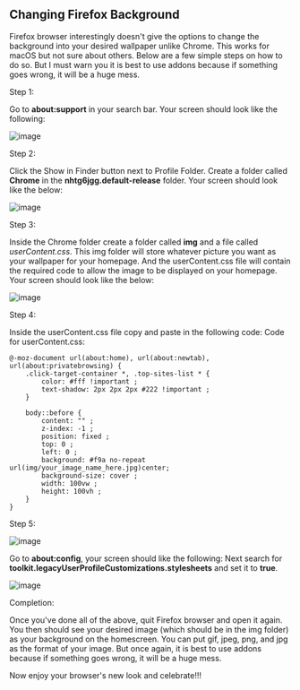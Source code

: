## Changing Firefox Background

Firefox browser interestingly doesn't give the options to change the background into your desired wallpaper unlike Chrome. This works for macOS but not sure about others. Below are a few simple steps on how to do so. But I must warn you it is best to use addons because if something goes wrong, it will be a huge mess.


Step 1: 

Go to **about:support** in your search bar. Your screen should look like the following:

![image](https://user-images.githubusercontent.com/63845509/176843102-8ce5d09a-5050-4545-b664-bac7f5c97554.png)


Step 2:

Click the Show in Finder button next to Profile Folder. Create a folder called **Chrome** in the **nhtg6jgg.default-release** folder. Your screen should look like the below:

![image](https://user-images.githubusercontent.com/63845509/176843195-39c978fb-d516-4320-a790-ebc9005225c9.png)


Step 3: 

Inside the Chrome folder create a folder called **img** and a file called _userContent.css_. This img folder will store whatever picture you want as your wallpaper for your homepage. And the userContent.css file will contain the required code to allow the image to be displayed on your homepage. Your screen should look like the below:

![image](https://user-images.githubusercontent.com/63845509/176843383-be7d0313-f604-4bac-84d7-0582ecf12e91.png)


Step 4:

Inside the userContent.css file copy and paste in the following code:
Code for userContent.css:

```
@-moz-document url(about:home), url(about:newtab), url(about:privatebrowsing) {
    .click-target-container *, .top-sites-list * {
        color: #fff !important ;
        text-shadow: 2px 2px 2px #222 !important ;
    }

    body::before {
        content: "" ;
        z-index: -1 ;
        position: fixed ;
        top: 0 ;
        left: 0 ;
        background: #f9a no-repeat url(img/your_image_name_here.jpg)center;
        background-size: cover ;
        width: 100vw ;
        height: 100vh ;
    }
}
```

Step 5:

![image](https://user-images.githubusercontent.com/63845509/176843543-7b47ea7e-17e8-4710-9930-6250b14684c1.png)

Go to **about:config**, your screen should like the following: Next search for **toolkit.legacyUserProfileCustomizations.stylesheets** and set it to **true**.


![image](https://user-images.githubusercontent.com/63845509/176843619-22324020-0967-4e78-a666-e3d48dc0b38a.png)


Completion:

Once you've done all of the above, quit Firefox browser and open it again. You then should see your desired image (which should be in the img folder) as your background on the homescreen. You can put gif, jpeg, png, and jpg as the format of your image. But once again, it is best to use addons because if something goes wrong, it will be a huge mess.

Now enjoy your browser's new look and celebrate!!!



